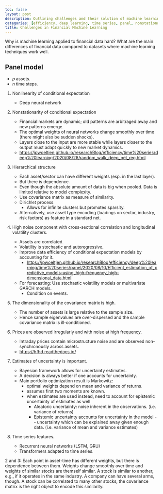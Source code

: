 ```yaml
---  
toc: false  
layout: post  
description: Outlining challenges and their solution of machine learning applied to financial data.  
categories: [efficiency, deep learning, time series, panel, nonstationarity, heteroskedastisity, hierarchical, Bayesian,]  
title: Challenges in Financial Machine Learning
---  
```

  
Why is machine learning applied to financial data hard? What are the main differences of financial data compared to datasets where machine learning techniques work well.
  
  
  
## Panel model  
- $p$ assets.  
- $n$ time steps.  
  
1. Nonlinearity of conditional expectation  
   - Deep neural network  
  
2. Nonstationarity of conditional expectation  
   - Financial markets are dynamic; old patterns are arbitraged away and new patterns emerge.  
   - The optimal weights of neural networks change smoothly over time  (there might also be sudden shocks).  
   - Layers close to the input are more stable while layers closer to the output must adapt quickly to new market dynamics.
   - <https://jpwoeltjen.github.io/researchBlog/efficiency/time%20series/deep%20learning/2020/08/28/random_walk_deep_net_reg.html>
  
3. Hierarchical structure  
   - Each asset/sector can have different weights (esp. in the last layer).
   - But there is dependence.
   - Even though the absolute amount of data is big when pooled. Data is limited relative to model complexity.  
   - Use covariance matrix as measure of similarity.  
   - Dirichlet process  
		- Allows for infinite clusters but promotes sparsity.  
   - Alternatively, use asset type encoding (loadings on sector, industry, risk factors) as feature in a standard net.
  
4. High noise component with cross-sectional correlation and longitudinal volatility clusters.
   - Assets are correlated.  
   - Volatility is stochastic and autoregressive. 
   - Improve data efficiency of conditional expectation models by accounting for it.
	    - <https://jpwoeltjen.github.io/researchBlog/efficiency/deep%20learning/time%20series/panel/2020/08/10/Efficient_estimation_of_predictive_models-using_high-frequency_high-dimensional_data.html>
   - For forecasting: Use stochastic volatility models or multivariate GARCH models.
       - Condition on events.
  
5. The dimensionality of the covariance matrix is high.  
   - The number of assets is large relative to the sample size.  
   - Hence sample eigenvalues are over-dispersed and the sample covariance matrix is ill-conditioned.  
  
6. Prices are observed irregularly and with noise at high frequency.  
   - Intraday prices contain microstructure noise and are observed non-synchronously across assets.
   - https://hfhd.readthedocs.io/
  
7. Estimates of uncertainty is important.
   - Bayesian framework allows for uncertainty estimates. 
   - A decision is always better if one accounts for uncertainty.  
   - Main portfolio optimization result is Markowitz:  
        - optimal weights depend on mean and variance of returns.  
        - assumes first two moments are known.  
        - when estimates are used instead, need to account for epistemic uncertainty of estimates as well  
          - Aleatoric uncertainty: noise inherent in the observations. (i.e. variance of returns)  
          - Epistemic uncertainty accounts for uncertainty in the model -- uncertainty which can be explained away given enough data. (i.e. variance of mean and variance estimates)

8. Time series features.
	- Recurrent neural networks (LSTM, GRU)
	- Transformers adapted to time series.
	
   
2 and 3: Each point in asset-time has different weights, but there is dependence between them. Weights change smoothly over time and weights of similar stocks are themself similar. A stock is similar to another, e.g., if it operates in the same industry. A company can have several arms, though. A stock can be correlated to many other stocks, the covariance matrix is the right object to encode this similarity.    

  


  

  


